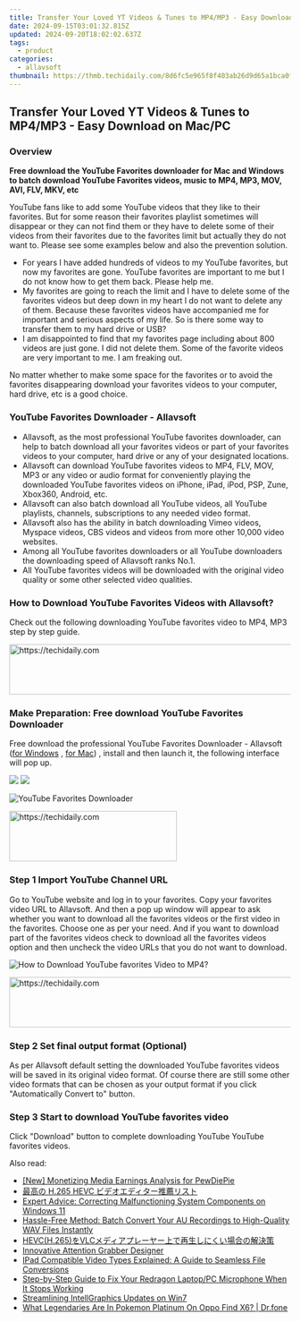 ```yaml
---
title: Transfer Your Loved YT Videos & Tunes to MP4/MP3 - Easy Download on Mac/PC
date: 2024-09-15T03:01:32.815Z
updated: 2024-09-20T18:02:02.637Z
tags:
  - product
categories:
  - allavsoft
thumbnail: https://thmb.techidaily.com/8d6fc5e965f8f403ab26d9d65a1bca0fa8c0fcf476d607d4885f74d57cfde7c9.jpg
---
```


## Transfer Your Loved YT Videos & Tunes to MP4/MP3 - Easy Download on Mac/PC

### Overview

**Free download the YouTube Favorites downloader for Mac and Windows to batch download YouTube Favorites videos, music to MP4, MP3, MOV, AVI, FLV, MKV, etc**

YouTube fans like to add some YouTube videos that they like to their favorites. But for some reason their favorites playlist sometimes will disappear or they can not find them or they have to delete some of their videos from their favorites due to the favorites limit but actually they do not want to. Please see some examples below and also the prevention solution.

* For years I have added hundreds of videos to my YouTube favorites, but now my favorites are gone. YouTube favorites are important to me but I do not know how to get them back. Please help me.
* My favorites are going to reach the limit and I have to delete some of the favorites videos but deep down in my heart I do not want to delete any of them. Because these favorites videos have accompanied me for important and serious aspects of my life. So is there some way to transfer them to my hard drive or USB?
* I am disappointed to find that my favorites page including about 800 videos are just gone. I did not delete them. Some of the favorite videos are very important to me. I am freaking out.

No matter whether to make some space for the favorites or to avoid the favorites disappearing download your favorites videos to your computer, hard drive, etc is a good choice.

### YouTube Favorites Downloader - Allavsoft

* Allavsoft, as the most professional YouTube favorites downloader, can help to batch download all your favorites videos or part of your favorites videos to your computer, hard drive or any of your designated locations.
* Allavsoft can download YouTube favorites videos to MP4, FLV, MOV, MP3 or any video or audio format for conveniently playing the downloaded YouTube favorites videos on iPhone, iPad, iPod, PSP, Zune, Xbox360, Android, etc.
* Allavsoft can also batch download all YouTube videos, all YouTube playlists, channels, subscriptions to any needed video format.
* Allavsoft also has the ability in batch downloading Vimeo videos, Myspace videos, CBS videos and videos from more other 10,000 video websites.
* Among all YouTube favorites downloaders or all YouTube downloaders the downloading speed of Allavsoft ranks No.1.
* All YouTube favorites videos will be downloaded with the original video quality or some other selected video qualities.

### How to Download YouTube Favorites Videos with Allavsoft?

Check out the following downloading YouTube favorites video to MP4, MP3 step by step guide.

<!-- affiliate ads begin -->
<a href="https://unicoeye.pxf.io/c/5597632/2134248/18498" target="_top" id="2134248">
  <img src="//a.impactradius-go.com/display-ad/18498-2134248" border="0" alt="https://techidaily.com" width="728" height="90"/>
</a>
<img height="0" width="0" src="https://unicoeye.pxf.io/i/5597632/2134248/18498" style="position:absolute;visibility:hidden;" border="0" />
<!-- affiliate ads end -->

### Make Preparation: Free download YouTube Favorites Downloader

Free download the professional YouTube Favorites Downloader - Allavsoft ([for Windows](https://tools.techidaily.com/allavsoft/products/) , [for Mac](https://tools.techidaily.com/allavsoft/products/)) , install and then launch it, the following interface will pop up.

[![](https://www.allavsoft.com/how-to/../images/how-to/free-download-win.jpg)](https://tools.techidaily.com/allavsoft/products/) [![](https://www.allavsoft.com/how-to/../images/how-to/free-download-mac.jpg)](https://tools.techidaily.com/allavsoft/products/)

![YouTube Favorites Downloader](https://www.allavsoft.com/how-to/../images/allavsoft/screen-shot-600.jpg)

<!-- affiliate ads begin -->
<a href="https://aligracehair.sjv.io/c/5597632/1972679/19272" target="_top" id="1972679">
  <img src="//a.impactradius-go.com/display-ad/19272-1972679" border="0" alt="https://techidaily.com" width="300" height="90"/>
</a>
<img height="0" width="0" src="https://aligracehair.sjv.io/i/5597632/1972679/19272" style="position:absolute;visibility:hidden;" border="0" />
<!-- affiliate ads end -->

### Step 1 Import YouTube Channel URL

Go to YouTube website and log in to your favorites. Copy your favorites video URL to Allavsoft. And then a pop up window will appear to ask whether you want to download all the favorites videos or the first video in the favorites. Choose one as per your need. And if you want to download part of the favorites videos check to download all the favorites videos option and then uncheck the video URLs that you do not want to download.

![How to Download YouTube favorites Video to MP4?](https://www.allavsoft.com/how-to/../images/how-to/download-rtmp-video/download-rtmp-video.jpg)

<!-- affiliate ads begin -->
<a href="https://appsumo.8odi.net/c/5597632/2111967/7443" target="_top" id="2111967">
  <img src="//a.impactradius-go.com/display-ad/7443-2111967" border="0" alt="https://techidaily.com" width="728" height="90"/>
</a>
<img height="0" width="0" src="https://appsumo.8odi.net/i/5597632/2111967/7443" style="position:absolute;visibility:hidden;" border="0" />
<!-- affiliate ads end -->

### Step 2 Set final output format (Optional)

As per Allavsoft default setting the downloaded YouTube favorites videos will be saved in its original video format. Of course there are still some other video formats that can be chosen as your output format if you click "Automatically Convert to" button.

### Step 3 Start to download YouTube favorites video

Click "Download" button to complete downloading YouTube YouTube favorites videos.

<ins class="adsbygoogle"
     style="display:block"
     data-ad-format="autorelaxed"
     data-ad-client="ca-pub-7571918770474297"
     data-ad-slot="1223367746"></ins>

<ins class="adsbygoogle"
     style="display:block"
     data-ad-client="ca-pub-7571918770474297"
     data-ad-slot="8358498916"
     data-ad-format="auto"
     data-full-width-responsive="true"></ins>

<span class="atpl-alsoreadstyle">Also read:</span>
<div><ul>
<li><a href="https://extra-skills.techidaily.com/new-monetizing-media-earnings-analysis-for-pewdiepie/"><u>[New] Monetizing Media Earnings Analysis for PewDiePie</u></a></li>
<li><a href="https://win-luxury.techidaily.com/h265-hevc/"><u>最高の H.265 HEVC ビデオエディター推薦リスト</u></a></li>
<li><a href="https://common-error.techidaily.com/expert-advice-correcting-malfunctioning-system-components-on-windows-11/"><u>Expert Advice: Correcting Malfunctioning System Components on Windows 11</u></a></li>
<li><a href="https://win-luxury.techidaily.com/hassle-free-method-batch-convert-your-au-recordings-to-high-quality-wav-files-instantly/"><u>Hassle-Free Method: Batch Convert Your AU Recordings to High-Quality WAV Files Instantly</u></a></li>
<li><a href="https://win-luxury.techidaily.com/hevch265vlc/"><u>HEVC(H.265)をVLCメディアプレーヤー上で再生しにくい場合の解決策</u></a></li>
<li><a href="https://extra-information.techidaily.com/innovative-attention-grabber-designer/"><u>Innovative Attention Grabber Designer</u></a></li>
<li><a href="https://win-luxury.techidaily.com/ipad-compatible-video-types-explained-a-guide-to-seamless-file-conversions/"><u>IPad Compatible Video Types Explained: A Guide to Seamless File Conversions</u></a></li>
<li><a href="https://sound-issues.techidaily.com/step-by-step-guide-to-fix-your-redragon-laptoppc-microphone-when-it-stops-working/"><u>Step-by-Step Guide to Fix Your Redragon Laptop/PC Microphone When It Stops Working</u></a></li>
<li><a href="https://graphic-issues.techidaily.com/streamlining-intellgraphics-updates-on-win7/"><u>Streamlining IntellGraphics Updates on Win7</u></a></li>
<li><a href="https://android-pokemon-go.techidaily.com/what-legendaries-are-in-pokemon-platinum-on-oppo-find-x6-drfone-by-drfone-virtual-android/"><u>What Legendaries Are In Pokemon Platinum On Oppo Find X6? | Dr.fone</u></a></li>
</ul></div>

